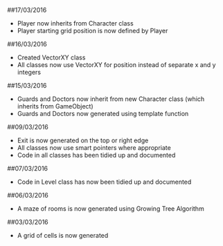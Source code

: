 ##17/03/2016
* Player now inherits from Character class
* Player starting grid position is now defined by Player

##16/03/2016
* Created VectorXY class
* All classes now use VectorXY for position instead of separate x and y integers

##15/03/2016
* Guards and Doctors now inherit from new Character class (which inherits from GameObject)
* Guards and Doctors now generated using template function

##09/03/2016
* Exit is now generated on the top or right edge
* All classes now use smart pointers where appropriate
* Code in all classes has been tidied up and documented

##07/03/2016
* Code in Level class has now been tidied up and documented

##06/03/2016
* A maze of rooms is now generated using Growing Tree Algorithm

##03/03/2016
* A grid of cells is now generated





